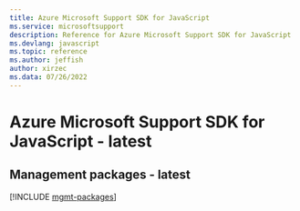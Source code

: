 ```yaml
---
title: Azure Microsoft Support SDK for JavaScript
ms.service: microsoftsupport
description: Reference for Azure Microsoft Support SDK for JavaScript
ms.devlang: javascript
ms.topic: reference
ms.author: jeffish
author: xirzec
ms.data: 07/26/2022
---
```

# Azure Microsoft Support SDK for JavaScript - latest

## Management packages - latest
[!INCLUDE [mgmt-packages](microsoft-support-mgmt-index.md)]